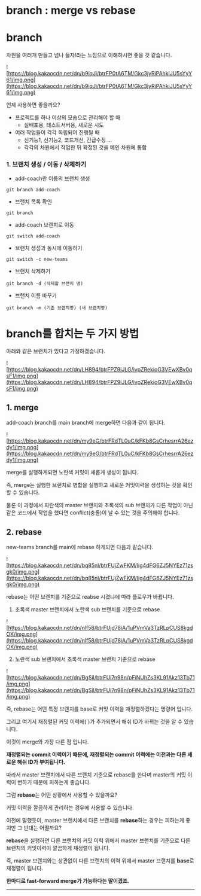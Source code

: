 # branch : merge vs rebase

# branch

차원을 여러개 만들고 넘나 들자!라는 느낌으로 이해하시면 좋을 것 같습니다.

![https://blog.kakaocdn.net/dn/b9iqJi/btrFP0tA6TM/Gkc3jyRiPAhkiJU5sYyY61/img.png](https://blog.kakaocdn.net/dn/b9iqJi/btrFP0tA6TM/Gkc3jyRiPAhkiJU5sYyY61/img.png)

언제 사용하면 좋을까요?

- 프로젝트를 하나 이상의 모습으로 관리해야 할 때
    - 실배포용, 테스트서버용, 새로운 시도
- 여러 작업들이 각각 독립되어 진행될 때
    - 신기능1, 신기능2, 코드개선, 긴급수정 …
    - 각각의 차원에서 작업한 뒤 확정된 것을 메인 차원에 통합

### 1. 브랜치 생성 / 이동 / 삭제하기

- add-coach란 이름의 브랜치 생성

```
git branch add-coach

```

- 브랜치 목록 확인

```
git branch

```

- add-coach 브랜치로 이동

```
git switch add-coach

```

- 브랜치 생성과 동시에 이동하기

```
git switch -c new-teams

```

- 브랜치 삭제하기

```
git branch -d (삭제할 브랜치 명)

```

- 브랜치 이름 바꾸기

```
git branch -m (기존 브랜치명) (새 브랜치명)

```

# branch를 합치는 두 가지 방법

아래와 같은 브랜치가 있다고 가정하겠습니다.

![https://blog.kakaocdn.net/dn/LH894/btrFPZ9iJLG/ivpZRekioG3VEwXBv0qsF1/img.png](https://blog.kakaocdn.net/dn/LH894/btrFPZ9iJLG/ivpZRekioG3VEwXBv0qsF1/img.png)

## 1. merge

add-coach branch를 main branch에 merge하면 다음과 같이 됩니다.

![https://blog.kakaocdn.net/dn/my9eG/btrFRdTL0uC/kFKb8GsCrhesrrA26ezdy1/img.png](https://blog.kakaocdn.net/dn/my9eG/btrFRdTL0uC/kFKb8GsCrhesrrA26ezdy1/img.png)

merge를 실행하게되면 노란색 커밋이 새롭게 생성이 됩니다.

즉, merge는 실행한 브랜치로 병합을 실행하고 새로운 커밋이력을 생성하는 것을 확인할 수 있습니다.

물론 이 과정에서 파란색의 master 브랜치와 초록색의 sub 브랜치가 다른 작업이 아닌 같은 코드에서 작업을 했다면 conflict(충돌)이 날 수 있는 것을 주의해야 합니다.

## 2. rebase

new-teams branch를 main에 rebase 하게되면 다음과 같습니다.

![https://blog.kakaocdn.net/dn/bq85nl/btrFUjZwFKM/Iig4dFG6ZJ5NYEz71zsgk0/img.png](https://blog.kakaocdn.net/dn/bq85nl/btrFUjZwFKM/Iig4dFG6ZJ5NYEz71zsgk0/img.png)

rebase는 어떤 브랜치를 기준으로 reabse 시켰냐에 따라 플로우가 바뀝니다.

1. 초록색 master 브랜치에서 노란색 sub 브랜치를 기준으로 rebase

![https://blog.kakaocdn.net/dn/nlf58/btrFUjd78iA/1uPVmVa3TzRLpCUS8kgdOK/img.png](https://blog.kakaocdn.net/dn/nlf58/btrFUjd78iA/1uPVmVa3TzRLpCUS8kgdOK/img.png)

2. 노란색 sub 브랜치에서 초록색 master 브랜치 기준으로 rebase

![https://blog.kakaocdn.net/dn/BgSil/btrFUi7n98n/pFiNUhZs3KL91Akz13Tb71/img.png](https://blog.kakaocdn.net/dn/BgSil/btrFUi7n98n/pFiNUhZs3KL91Akz13Tb71/img.png)

즉, rebase는 어떤 특정 브랜치를 base로 커밋 이력을 재정렬하겠다는 명령어 입니다.

그리고 여기서 재정렬된 커밋 이력에(`)가 추가되면서 해쉬 ID가 바뀌는 것을 알 수 있습니다.

이것이 merge와 가장 다른 점 입니다.

**재정렬되는 commit 이력이기 때문에, 재정렬되는 commit 이력에는 이전과는 다른 새로운 해쉬 ID가 부여됩니다.**

따라서 master 브랜치에서 다른 브랜치 기준으로 rebase를 한다며 master의 커밋 이력이 변하기 때문에 피하는게 좋습니다.

그럼 **rebase**는 어떤 상황에서 사용할 수 있을까요?

커밋 이력을 깔끔하게 관리하는 경우에 사용할 수 있습니다.

이전에 말했듯이, master 브랜치에서 다른 브랜치를 **rebase**하는 경우는 피하는게 좋지만 그 반대는 어떨까요?

**rebase**을 실행하면 다른 브랜치의 커밋 이력 위에서 master 브랜치를 기준으로 다른 브랜치의 커밋이력이 깔끔하게 재정렬이 됩니다.

즉, master 브랜치와는 상관없이 다른 브랜치의 이력 위에서 master 브랜치를 **base**로 재정렬이 됩니다.

**한마디로 fast-forward merge가 가능하다는 말이겠죠.**

---